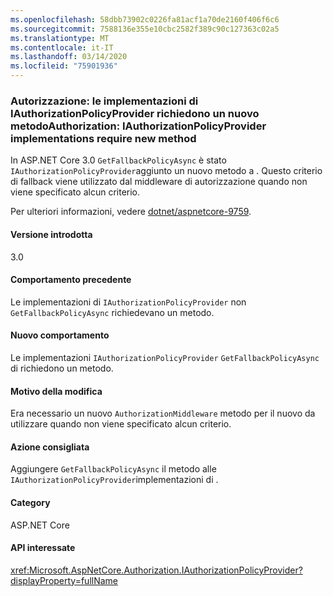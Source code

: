 ```yaml
---
ms.openlocfilehash: 58dbb73902c0226fa81acf1a70de2160f406f6c6
ms.sourcegitcommit: 7588136e355e10cbc2582f389c90c127363c02a5
ms.translationtype: MT
ms.contentlocale: it-IT
ms.lasthandoff: 03/14/2020
ms.locfileid: "75901936"
---
```

### <a name="authorization-iauthorizationpolicyprovider-implementations-require-new-method"></a>Autorizzazione: le implementazioni di IAuthorizationPolicyProvider richiedono un nuovo metodoAuthorization: IAuthorizationPolicyProvider implementations require new method

In ASP.NET Core 3.0 `GetFallbackPolicyAsync` è stato `IAuthorizationPolicyProvider`aggiunto un nuovo metodo a . Questo criterio di fallback viene utilizzato dal middleware di autorizzazione quando non viene specificato alcun criterio.

Per ulteriori informazioni, vedere [dotnet/aspnetcore-9759](https://github.com/dotnet/aspnetcore/pull/9759).

#### <a name="version-introduced"></a>Versione introdotta

3.0

#### <a name="old-behavior"></a>Comportamento precedente

Le implementazioni di `IAuthorizationPolicyProvider` non `GetFallbackPolicyAsync` richiedevano un metodo.

#### <a name="new-behavior"></a>Nuovo comportamento

Le implementazioni `IAuthorizationPolicyProvider` `GetFallbackPolicyAsync` di richiedono un metodo.

#### <a name="reason-for-change"></a>Motivo della modifica

Era necessario un nuovo `AuthorizationMiddleware` metodo per il nuovo da utilizzare quando non viene specificato alcun criterio.

#### <a name="recommended-action"></a>Azione consigliata

Aggiungere `GetFallbackPolicyAsync` il metodo alle `IAuthorizationPolicyProvider`implementazioni di .

#### <a name="category"></a>Category

ASP.NET Core

#### <a name="affected-apis"></a>API interessate

<xref:Microsoft.AspNetCore.Authorization.IAuthorizationPolicyProvider?displayProperty=fullName>

<!-- 

#### Affected APIs

`T:Microsoft.AspNetCore.Authorization.IAuthorizationPolicyProvider`

-->
